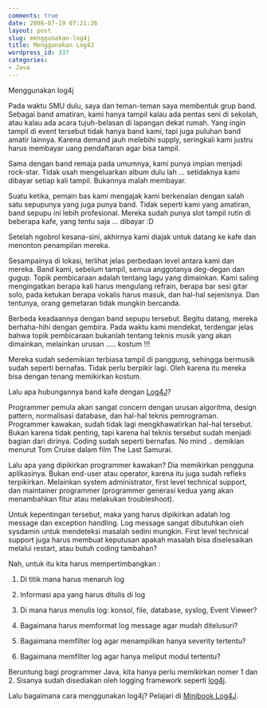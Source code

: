 ```yaml
---
comments: true
date: 2008-07-19 07:21:26
layout: post
slug: menggunakan-log4j
title: Menggunakan Log4J
wordpress_id: 337
categories:
- Java
---
```


Menggunakan log4j

Pada waktu SMU dulu, saya dan teman-teman saya membentuk grup band. Sebagai band amatiran, kami hanya tampil kalau ada pentas seni di sekolah, atau kalau ada acara tujuh-belasan di lapangan dekat rumah. Yang ingin tampil di event tersebut tidak hanya band kami, tapi juga puluhan band amatir lainnya. Karena demand jauh melebihi supply, seringkali kami justru harus membayar uang pendaftaran agar bisa tampil. 

Sama dengan band remaja pada umumnya, kami punya impian menjadi rock-star. Tidak usah mengeluarkan album dulu lah ... setidaknya kami dibayar setiap kali tampil. Bukannya malah membayar. 

Suatu ketika, pemain bas kami mengajak kami berkenalan dengan salah satu sepupunya yang juga punya band. Tidak seperti kami yang amatiran, band sepupu ini lebih profesional. Mereka sudah punya slot tampil rutin di beberapa kafe, yang tentu saja ... dibayar :D

Setelah ngobrol kesana-sini, akhirnya kami diajak untuk datang ke kafe dan menonton penampilan mereka. 

Sesampainya di lokasi, terlihat jelas perbedaan level antara kami dan mereka. Band kami, sebelum tampil, semua anggotanya deg-degan dan gugup. Topik pembicaraan adalah tentang lagu yang dimainkan. Kami saling mengingatkan berapa kali harus mengulang refrain, berapa bar sesi gitar solo, pada ketukan berapa vokalis harus masuk, dan hal-hal sejenisnya. Dan tentunya, orang gemetaran tidak mungkin bercanda. 

Berbeda keadaannya dengan band sepupu tersebut. Begitu datang, mereka berhaha-hihi dengan gembira. Pada waktu kami mendekat, terdengar jelas bahwa topik pembicaraan bukanlah tentang teknis musik yang akan dimainkan, melainkan urusan ..... kostum !!!

Mereka sudah sedemikian terbiasa tampil di panggung, sehingga bermusik sudah seperti bernafas. Tidak perlu berpikir lagi. Oleh karena itu mereka bisa dengan tenang memikirkan kostum.

Lalu apa hubungannya band kafe dengan [Log4J](http://logging.apache.org/log4j)? 

Programmer pemula akan sangat concern dengan urusan algoritma, design pattern, normalisasi database, dan hal-hal teknis pemrograman. Programmer kawakan, sudah tidak lagi mengkhawatirkan hal-hal tersebut. Bukan karena tidak penting, tapi karena hal teknis tersebut sudah menjadi bagian dari dirinya. Coding sudah seperti bernafas. No mind .. demikian menurut Tom Cruise dalam film The Last Samurai.

Lalu apa yang dipikirkan programmer kawakan? Dia memikirkan pengguna aplikasinya. Bukan end-user atau operator, karena itu juga sudah refleks terpikirkan. Melainkan system administrator, first level technical support, dan maintainer programmer (programmer generasi kedua yang akan menambahkan fitur atau melakukan troubleshoot). 

Untuk kepentingan tersebut, maka yang harus dipikirkan adalah log message dan exception handling. Log message sangat dibutuhkan oleh sysdamin untuk mendeteksi masalah sedini mungkin. First level technical support juga harus membuat keputusan apakah masalah bisa diselesaikan melalui restart, atau butuh coding tambahan?

Nah, untuk itu kita harus mempertimbangkan : 




  1. Di titik mana harus menaruh log


  2. Informasi apa yang harus ditulis di log


  3. Di mana harus menulis log: konsol, file, database, syslog, Event Viewer?


  4. Bagaimana harus memformat log message agar mudah ditelusuri?


  5. Bagaimana memfilter log agar menampilkan hanya severity tertentu?


  6. Bagaimana memfilter log agar hanya meliput modul tertentu?



Beruntung bagi programmer Java, kita hanya perlu memikirkan nomer 1 dan 2. Sisanya sudah disediakan oleh logging framework seperti [log4j](http://logging.apache.org/log4j). 

Lalu bagaimana cara menggunakan log4j? Pelajari di [Minibook Log4J](http://endy.muhardin.googlepages.com/minibook-log4j.pdf). 
